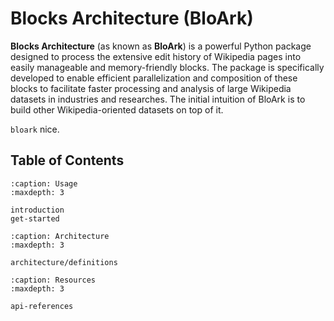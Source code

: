 # Blocks Architecture (BloArk)

**Blocks Architecture** (as known as **BloArk**) is a powerful Python package designed to process the extensive edit history of Wikipedia pages into easily manageable and memory-friendly blocks. The package is specifically developed to enable efficient parallelization and composition of these blocks to facilitate faster processing and analysis of large Wikipedia datasets in industries and researches. The initial intuition of BloArk is to build other Wikipedia-oriented datasets on top of it.

`bloark` nice.

## Table of Contents

```{toctree}
:caption: Usage
:maxdepth: 3

introduction
get-started
```

```{toctree}
:caption: Architecture
:maxdepth: 3

architecture/definitions
```

```{toctree}
:caption: Resources
:maxdepth: 3

api-references
```
